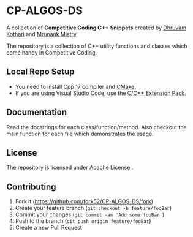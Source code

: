 # CP-ALGOS-DS

A collection of **Competitive Coding C++ Snippets** created by [Dhruvam Kothari](https://github.com/decimalpack) and [Mrunank Mistry](https://github.com/fork52).

The repository is a collection of C++ utility functions and classes which come handy in Competitive Coding. 

## Local Repo Setup
- You need to install Cpp 17 compiler and [CMake](https://cmake.org/install/). 
- If you are using Visual Studio Code, use the [C/C++ Extension Pack](https://marketplace.visualstudio.com/items?itemName=ms-vscode.cpptools-extension-pack).

## Documentation
Read the docstrings for each class/function/method. Also checkout the main function for each file which demonstrates the usage.

## License
The repository is licensed under [Apache License][license-url] .

## Contributing

1. Fork it (<https://github.com/fork52/CP-ALGOS-DS/fork>)
2. Create your feature branch (`git checkout -b feature/fooBar`)
3. Commit your changes (`git commit -am 'Add some fooBar'`)
4. Push to the branch (`git push origin feature/fooBar`)
5. Create a new Pull Request


<!-- Markdown link & img dfn's -->
[license-url]:https://github.com/fork52/CP-ALGOS-DS/blob/main/LICENSE

